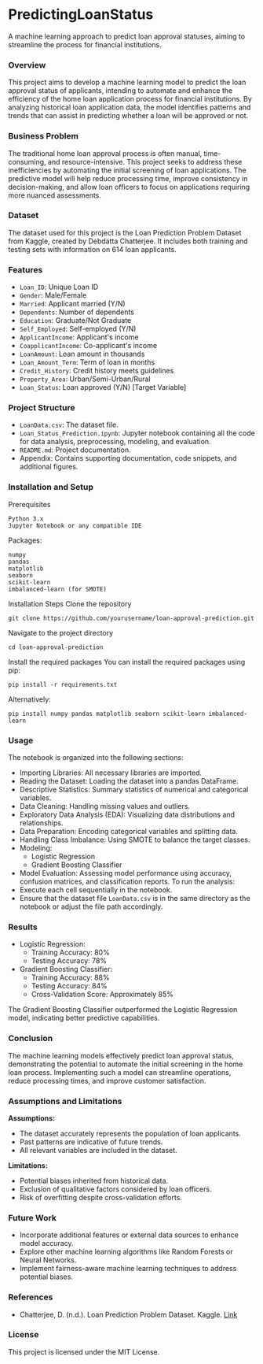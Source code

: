 # PredictingLoanStatus
 A machine learning approach to predict loan approval statuses, aiming to streamline the process for financial institutions.

### Overview
This project aims to develop a machine learning model to predict the loan approval status of applicants, intending to automate and enhance the efficiency of the home loan application process for financial institutions. By analyzing historical loan application data, the model identifies patterns and trends that can assist in predicting whether a loan will be approved or not.

### Business Problem
The traditional home loan approval process is often manual, time-consuming, and resource-intensive. This project seeks to address these inefficiencies by automating the initial screening of loan applications. The predictive model will help reduce processing time, improve consistency in decision-making, and allow loan officers to focus on applications requiring more nuanced assessments.

### Dataset
The dataset used for this project is the Loan Prediction Problem Dataset from Kaggle, created by Debdatta Chatterjee. It includes both training and testing sets with information on 614 loan applicants.

### Features
* `Loan_ID`: Unique Loan ID
* `Gender`: Male/Female
* `Married`: Applicant married (Y/N)
* `Dependents`: Number of dependents
* `Education`: Graduate/Not Graduate
* `Self_Employed`: Self-employed (Y/N)
* `ApplicantIncome`: Applicant's income
* `CoapplicantIncome`: Co-applicant's income
* `LoanAmount`: Loan amount in thousands
* `Loan_Amount_Term`: Term of loan in months
* `Credit_History`: Credit history meets guidelines
* `Property_Area`: Urban/Semi-Urban/Rural
* `Loan_Status`: Loan approved (Y/N) [Target Variable]

### Project Structure
* `LoanData.csv`: The dataset file.
* `Loan_Status_Prediction.ipynb`: Jupyter notebook containing all the code for data analysis, preprocessing, modeling, and evaluation.
* `README.md`: Project documentation.
* Appendix: Contains supporting documentation, code snippets, and additional figures.

### Installation and Setup
Prerequisites
```
Python 3.x
Jupyter Notebook or any compatible IDE
```

Packages:
```
numpy
pandas
matplotlib
seaborn
scikit-learn
imbalanced-learn (for SMOTE)
```

Installation Steps
Clone the repository
```
git clone https://github.com/yourusername/loan-approval-prediction.git
```

Navigate to the project directory
```
cd loan-approval-prediction
```

Install the required packages
You can install the required packages using pip:
```
pip install -r requirements.txt
```

Alternatively:
```
pip install numpy pandas matplotlib seaborn scikit-learn imbalanced-learn
```


### Usage
The notebook is organized into the following sections:
* Importing Libraries: All necessary libraries are imported.
* Reading the Dataset: Loading the dataset into a pandas DataFrame.
* Descriptive Statistics: Summary statistics of numerical and categorical variables.
* Data Cleaning: Handling missing values and outliers.
* Exploratory Data Analysis (EDA): Visualizing data distributions and relationships.
* Data Preparation: Encoding categorical variables and splitting data.
* Handling Class Imbalance: Using SMOTE to balance the target classes.
* Modeling:
  * Logistic Regression
  * Gradient Boosting Classifier
* Model Evaluation: Assessing model performance using accuracy, confusion matrices, and classification reports.
To run the analysis:
* Execute each cell sequentially in the notebook.
* Ensure that the dataset file `LoanData.csv` is in the same directory as the notebook or adjust the file path accordingly.

### Results
* Logistic Regression:
  * Training Accuracy: 80%
  * Testing Accuracy: 78%
* Gradient Boosting Classifier:
  * Training Accuracy: 88%
  * Testing Accuracy: 84%
  * Cross-Validation Score: Approximately 85%

The Gradient Boosting Classifier outperformed the Logistic Regression model, indicating better predictive capabilities.

### Conclusion
The machine learning models effectively predict loan approval status, demonstrating the potential to automate the initial screening in the home loan process. Implementing such a model can streamline operations, reduce processing times, and improve customer satisfaction.

### Assumptions and Limitations
**Assumptions:**
* The dataset accurately represents the population of loan applicants.
* Past patterns are indicative of future trends.
* All relevant variables are included in the dataset.

**Limitations:**
* Potential biases inherited from historical data.
* Exclusion of qualitative factors considered by loan officers.
* Risk of overfitting despite cross-validation efforts.

### Future Work
* Incorporate additional features or external data sources to enhance model accuracy.
* Explore other machine learning algorithms like Random Forests or Neural Networks.
* Implement fairness-aware machine learning techniques to address potential biases.

### References
* Chatterjee, D. (n.d.). Loan Prediction Problem Dataset. Kaggle. [Link](https://www.kaggle.com/datasets/altruistdelhite04/loan-prediction-problem-dataset)

### License
This project is licensed under the MIT License.
